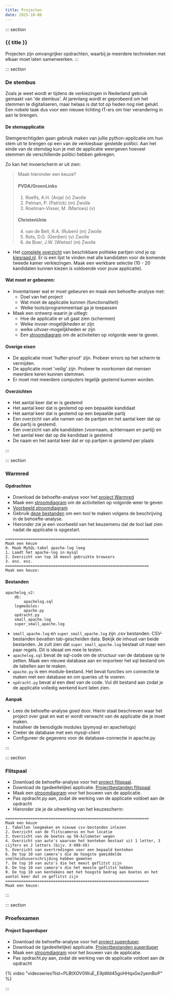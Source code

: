 ```yaml
---
title: Projecten
date: 2025-10-08
---
```


::: section
### {{ title }}

Projecten zijn omvangrijker opdrachten, waarbij je meerdere technieken met elkaar moet laten samenwerken.
:::

::: section
### De stembus
Zoals je weet wordt er tijdens de verkiezingen in Nederland gebruik gemaakt van 'de stembus'. Al jarenlang wordt er geprobeerd om het stemmen te digitaliseren, maar helaas is dat tot op heden nog niet gelukt. Een nobele taak dus voor een nieuwe lichting IT-ers om hier verandering in aan te brengen.

#### De stemapplicatie
Stemgerechtigden gaan gebruik maken van jullie python-applicatie om hun stem uit te brengen op een van de verkiesbaar gestelde politici. Aan het einde van de stemdag kun je met de applicatie weergeven hoeveel stemmen de verschillende politici hebben gekregen.

Zo kan het invoerscherm er uit zien:

> Maak hieronder een keuze?
> 
> #### PVDA/GroenLinks
> 1. Roelfs, A.H. (Anja) (v) Zwolle
> 2. Pelman, P. (Patrick) (m) Zwolle
> 3. Roetman-Visser, M. (Marloes) (v) 
> 
> #### ChristenUnie
> 4. van de Belt, R.A. (Ruben) (m) Zwolle
> 5. Rots, D.G. (Gerdien) (v) Zwolle
> 6. de Boer, J.W. (Wietse) (m) Zwolle

* Het [complete overzicht](https://www.kiesraad.nl/) van beschikbare politieke partijen vind je op [kiesraad.nl](https://www.kiesraad.nl/). Er is een  lijst te vinden met alle kandidaten voor de komende tweede kamer verkiezingen. Maak een werkbare selectie (10 - 20 kandidaten kunnen kiezen is voldoende voor jouw applicatie).

#### Wat moet er gebeuren:
* Inventariseer wat er moet gebeuren en maak een behoefte-analyse met:
    * Doel van het project
    * Wat moet de applicatie kunnen (functionaliteit)
    * Welke tools/programmeertaal ga je toepassen
* Maak een ontwerp waarin je uitlegt:
    * Hoe de applicatie er uit gaat zien (schermen)
    * Welke invoer-mogelijkheden er zijn 
    * welke uitvoer-mogelijkheden er zijn 
    * Een [stroomdiagram](https://static.edutorial.nl/python/activiteiten_diagram.docx) om de activiteiten op volgorde weer te geven.

#### Overige eisen
* De applicatie moet 'hufter-proof' zijn. Probeer errors op het scherm te vermijden.
* De applicatie moet 'veilig' zijn. Probeer te voorkomen dat mensen meerdere keren kunnen stemmen.
* Er moet met meerdere computers tegelijk gestemd kunnen worden.

#### Overzichten
* Het aantal keer dat er is gestemd
* Het aantal keer dat is gestemd op een bepaalde kandidaat
* Het aantal keer dat is gestemd op een bepaalde partij
* Een overzicht van alle namen van de partijen en het aantal keer dat op die partij is gestemd.
* Een overzicht van alle kandidaten (voornaam, achternaam en partij) en het aantal keer dat op die kandidaat is gestemd
* De naam en het aantal keer dat er op partijen is gestemd per plaats

:::

::: section
### Warmred
#### Opdrachten
* Download de behoefte-analyse voor het [project Warmred](https://static.edutorial.nl/python/proefexamen_warmred.docx)
* Maak een [stroomdiagram](https://static.edutorial.nl/python/activiteiten_diagram.docx) om de activiteiten op volgorde weer te geven
* [Voorbeeld stroomdiagram](https://static.edutorial.nl/python/python_stroomschema.pdf)
* Gebruik [deze bestanden](https://static.edutorial.nl/python/apachelog_v2.zip) om een tool te maken volgens de beschrijving in de behoefte-analyse.
* Hieronder zie je een voorbeeld van het keuzemenu dat de tool laat zien nadat de applicatie is opgestart.
```csv
===============================================================
Maak een keuze
0. Maak MySQL-tabel apache-log leeg
1. Laadt het apache-log in mysql
2. Overzicht van top 10 meest gebruikte browsers
3. enz. enz.
===============================================================
Maak een keuze:
```

#### Bestanden
```shell
apachelog_v2:
	db:
		apachelog.sql
	logmodules:
		apache.py
	opdracht.py
	small_apache.log
	super_small_apache.log
```

* `small_apache.log` en `super_small_apache.log` zijn .csv bestanden. CSV-bestanden bevatten tab-gescheiden data. Bekijk de inhoud van beide bestanden. Je zult zien dat `super_small_apache.log` bestaat uit maar een paar regels. Dit is ideaal om mee te testen.
* `apachelog.sql` bevat de sql-code om de structuur van de database op te zetten. Maak een nieuwe database aan en importeer het sql bestand om de tabellen aan te maken.
* `apache.py` is een module-bestand. Het bevat functies om connectie te maken met een database en om queries uit te voeren.
* `opdracht.py` bevat al een deel van de code. Vul dit bestand aan zodat je de applicatie volledig werkend kunt laten zien.

#### Aanpak
* Lees de behoefte-analyse goed door. Hierin staat beschreven waar het project over gaat en wat er wordt verwacht van de applicatie die je moet maken.
* Installeer de benodigde modules (pymysql en apachelogs)
* Creëer de database met een mysql-client
* Configureer de gegevens voor de database-connectie in apache.py

:::

::: section
### Flitspaal
* Download de behoefte-analyse voor het [project flitspaal](https://static.edutorial.nl/python/proefexamen_flitspaal_v2.docx).
* Download de (gedeeltelijke) applicatie. [Projectbestanden flitspaal](https://static.edutorial.nl/python/project_flits_v2.zip)
* Maak een [stroomdiagram](https://static.edutorial.nl/python/activiteiten_diagram.docx) voor het bouwen van de applicatie.
* Pas opdracht.py aan, zodat de werking van de applicatie voldoet aan de opdracht
* Hieronder zie je de uitwerking van het keuzescherm:

```csv
===============================================================
Maak een keuze
1. Tabellen leegmaken en nieuwe csv-bestanden inlezen
2. Overzicht van de flitscameras en hun locatie
3. Overzicht van de boetes op 50-kilometer wegen
4. Overzicht van auto's waarvan het kenteken bestaat uit 1 letter, 3 cijfers en 2 letters (bijv. X-999-XX)
5. Overzicht van overtredingen voor een bepaald kenteken
6. De top 10 van camera's die de hoogste gemiddelde snelheidsoverschrijding hebben gemeten
7. De top 10 van auto's die het meest geflitst zijn
8. De top 10 van camera's die het meeste geflitst hebben
9. De top 10 van kentekens met het hoogste bedrag aan boetes en het aantal keer dat ze geflitst zijn
===============================================================
Maak een keuze: 
```
:::

::: section
### Proefexamen

#### Project Superduper

* Download de behoefte-analyse voor het [project superduper](https://static.edutorial.nl/python/behoefte-analyse_proefexamen_superduper.docx).
* Download de (gedeeltelijke) applicatie. [Projectbestanden superduper](https://static.edutorial.nl/python/superduper2.zip)
* Maak een [stroomdiagram](https://static.edutorial.nl/python/activiteiten_diagram.docx) voor het bouwen van de applicatie.
* Pas opdracht.py aan, zodat de werking van de applicatie voldoet aan de opdracht

{% video "videoseries?list=PLBtXOV0WuE_E9pWd45goHHqxGe2yemBoP" %}


:::


